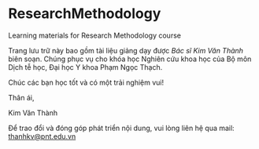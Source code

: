 # ResearchMethodology
Learning materials for Research Methodology course

Trang lưu trữ này bao gồm tài liệu giảng dạy được *Bác sĩ Kim Văn Thành* biên soạn. Chúng phục vụ cho khóa học Nghiên cứu khoa học của Bộ môn Dịch tễ học, Đại học Y khoa Phạm Ngọc Thạch.

Chúc các bạn học tốt và có một trải nghiệm vui!

Thân ái,

Kim Văn Thành

Để trao đổi và đóng góp phát triển nội dung, vui lòng liên hệ qua mail: thanhkv@pnt.edu.vn
